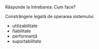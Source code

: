 Răspunde la întrebarea: Cum face?

Constrângere legată de operarea sistemului.

- utilizabilitate
- fiabilitate
- performanță
- suportabilitate